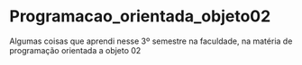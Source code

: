 # Programacao_orientada_objeto02
Algumas coisas que aprendi nesse 3º semestre na faculdade, na matéria de programação orientada a objeto 02
